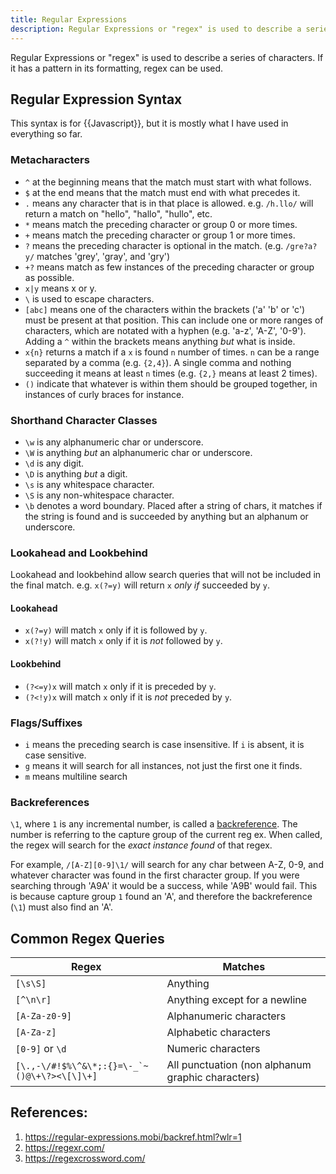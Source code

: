 ```yaml
---
title: Regular Expressions
description: Regular Expressions or "regex" is used to describe a series of characters. If it has a pattern in its formatting, regex can be used.
---
```


Regular Expressions or "regex" is used to describe a series of characters. If it has a pattern in its formatting, regex can be used.

## Regular Expression Syntax

This syntax is for {{Javascript}}, but it is mostly what I have used in everything so far.

### Metacharacters

- `^` at the beginning means that the match must start with what follows. 
- `$` at the end means that the match must end with what precedes it.
- `.` means any character that is in that place is allowed. e.g. `/h.llo/` will return a match on "hello", "hallo", "hullo", etc.
- `*` means match the preceding character or group 0 or more times.
- `+` means match the preceding character or group 1 or more times.
- `?` means the preceding character is optional in the match. (e.g. `/gre?a?y/` matches 'grey', 'gray', and 'gry')
- `+?` means match as few instances of the preceding character or group as possible.
- `x|y` means x or y.
- `\` is used to escape characters.
- `[abc]` means one of the characters within the brackets ('a' 'b' or 'c') must be present at that position. This can include one or more ranges of characters, which are notated with a hyphen (e.g. 'a-z', 'A-Z', '0-9'). Adding a `^` within the brackets means anything *but* what is inside. 
- `x{n}` returns a match if a `x` is found `n` number of times. `n` can be a range separated by a comma (e.g. `{2,4}`). A single comma and nothing succeeding it means at least `n` times (e.g. `{2,}` means at least 2 times).
- `()` indicate that whatever is within them should be grouped together, in instances of curly braces for instance.

### Shorthand Character Classes

- `\w` is any alphanumeric char or underscore.
- `\W` is anything *but* an alphanumeric char or underscore.
- `\d` is any digit.
- `\D` is anything *but* a digit.
- `\s` is any whitespace character.
- `\S` is any non-whitespace character.
- `\b` denotes a word boundary. Placed after a string of chars, it matches if the string is found and is succeeded by anything but an alphanum or underscore.

### Lookahead and Lookbehind

Lookahead and lookbehind allow search queries that will not be included in the final match. e.g. `x(?=y)` will return `x` *only if* succeeded by `y`.

#### Lookahead

- `x(?=y)` will match `x` only if it is followed by `y`.
- `x(?!y)` will match `x` only if it is *not* followed by `y`.

#### Lookbehind

- `(?<=y)x` will match `x` only if it is preceded by `y`.
- `(?<!y)x` will match `x` only if it is *not* preceded by `y`.

### Flags/Suffixes

- `i` means the preceding search is case insensitive. If `i` is absent, it is case sensitive.
- `g` means it will search for all instances, not just the first one it finds.
- `m` means multiline search

### Backreferences

`\1`, where `1` is any incremental number, is called a [backreference][]. The number is referring to the capture group of the current reg ex. When called, the regex will search for the *exact instance found* of that regex. 

For example, `/[A-Z][0-9]\1/` will search for any char between A-Z, 0-9, and whatever character was found in the first character group. If you were searching through 'A9A' it would be a success, while 'A9B' would fail. This is because capture group `1` found an 'A', and therefore the backreference (`\1`) must also find an 'A'.

## Common Regex Queries

| Regex                                            | Matches                                           |
| ------------------------------------------------ | ------------------------------------------------- |
| `[\s\S]`                                         | Anything                                          |
| `[^\n\r]`                                        | Anything except for a newline                     |
| `[A-Za-z0-9]`                                    | Alphanumeric characters                           |
| `[A-Za-z]`                                       | Alphabetic characters                             |
| `[0-9]` or `\d`                                  | Numeric characters                                |
| ```[\.,-\/#!$%\^&\*;:{}=\-_`~()@\+\?><\[\]\+]``` | All punctuation (non alphanum graphic characters) |

## References:

1. https://regular-expressions.mobi/backref.html?wlr=1
2. https://regexr.com/
3. https://regexcrossword.com/

[backreference]: https://regular-expressions.mobi/backref.html?wlr=1